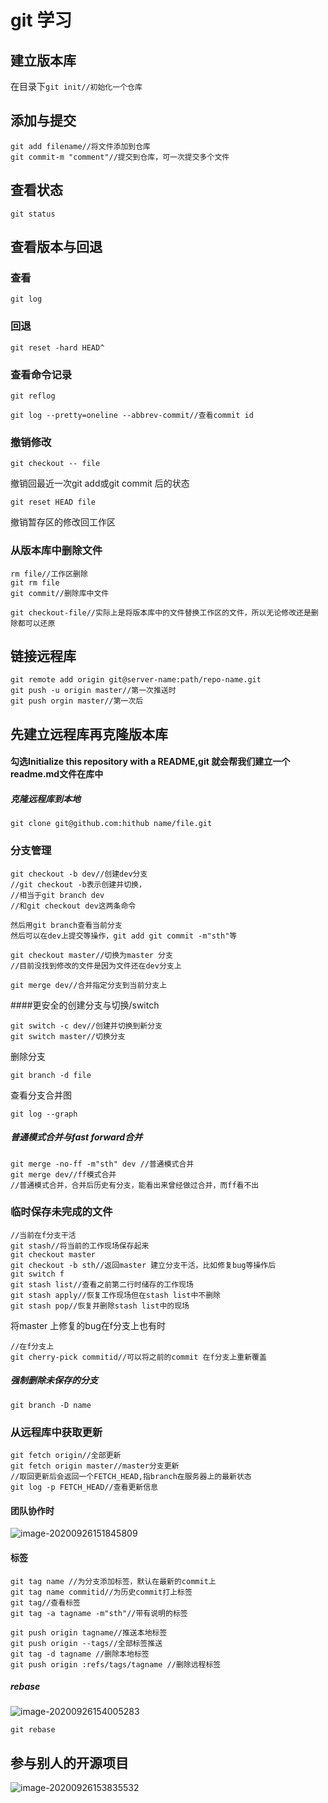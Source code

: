 # git 学习

## 建立版本库

在目录下`git init//初始化一个仓库`

## 添加与提交

```git
git add filename//将文件添加到仓库
git commit-m "comment"//提交到仓库，可一次提交多个文件 
```

## 查看状态

`git status`

## 查看版本与回退

### 查看

`git log`

### 回退

`git reset -hard HEAD^`

### 查看命令记录

`git reflog`

```
git log --pretty=oneline --abbrev-commit//查看commit id
```

### 撤销修改

`git checkout -- file`

撤销回最近一次git add或git commit 后的状态

`git reset HEAD file`

撤销暂存区的修改回工作区

### 从版本库中删除文件

```
rm file//工作区删除
git rm file
git commit//删除库中文件
```

```
git checkout-file//实际上是将版本库中的文件替换工作区的文件，所以无论修改还是删除都可以还原
```

## 链接远程库

```
git remote add origin git@server-name:path/repo-name.git
git push -u origin master//第一次推送时
git push orgin master//第一次后
```

## 先建立远程库再克隆版本库

#### 勾选Initialize this repository with a README,git 就会帮我们建立一个readme.md文件在库中

##### 克隆远程库到本地

`git clone git@github.com:hithub name/file.git `

### **分支管理**

```
git checkout -b dev//创建dev分支
//git checkout -b表示创建并切换，
//相当于git branch dev
//和git checkout dev这两条命令
```

```
然后用git branch查看当前分支
然后可以在dev上提交等操作，git add git commit -m"sth"等
```



```
git checkout master//切换为master 分支
//目前没找到修改的文件是因为文件还在dev分支上
```

```
git merge dev//合并指定分支到当前分支上
```

####更安全的创建分支与切换/switch

```
git switch -c dev//创建并切换到新分支
git switch master//切换分支
```

删除分支

```
git branch -d file
```

查看分支合并图

`git log --graph`

##### 普通模式合并与fast forward合并

```
git merge -no-ff -m"sth" dev //普通模式合并
git merge dev//ff模式合并
//普通模式合并，合并后历史有分支，能看出来曾经做过合并，而ff看不出

```

### 临时保存未完成的文件

```
//当前在f分支干活
git stash//将当前的工作现场保存起来
git checkout master
git checkout -b sth//返回master 建立分支干活，比如修复bug等操作后
git switch f
git stash list//查看之前第二行时储存的工作现场
git stash apply//恢复工作现场但在stash list中不删除
git stash pop//恢复并删除stash list中的现场

```

将master 上修复的bug在f分支上也有时

```
//在f分支上
git cherry-pick commitid//可以将之前的commit 在f分支上重新覆盖

```

##### 强制删除未保存的分支

`git branch -D name`

### 从远程库中获取更新

```
git fetch origin//全部更新
git fetch origin master//master分支更新
//取回更新后会返回一个FETCH_HEAD,指branch在服务器上的最新状态
git log -p FETCH_HEAD//查看更新信息
```

#### 团队协作时

![image-20200926151845809](C:\Users\hasee\AppData\Roaming\Typora\typora-user-images\image-20200926151845809.png)

#### 标签

```
git tag name //为分支添加标签，默认在最新的commit上
git tag name commitid//为历史commit打上标签
git tag//查看标签
git tag -a tagname -m"sth"//带有说明的标签
```



```
git push origin tagname//推送本地标签
git push origin --tags//全部标签推送
git tag -d tagname //删除本地标签
git push origin :refs/tags/tagname //删除远程标签
```



##### rebase

![image-20200926154005283](C:\Users\hasee\AppData\Roaming\Typora\typora-user-images\image-20200926154005283.png)



`git rebase`

















## 参与别人的开源项目

![image-20200926153835532](C:\Users\hasee\AppData\Roaming\Typora\typora-user-images\image-20200926153835532.png)